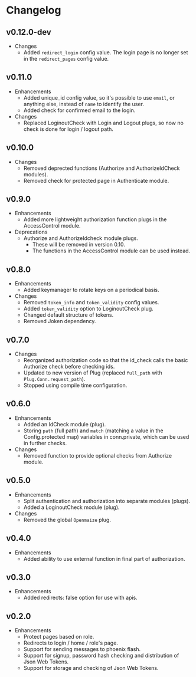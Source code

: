 # Changelog

## v0.12.0-dev

* Changes
    * Added `redirect_login` config value. The login page is no longer set in the `redirect_pages` config value.

## v0.11.0

* Enhancements
    * Added unique_id config value, so it's possible to use `email`, or anything else, instead of `name` to identify the user.
    * Added check for confirmed email to the login.
* Changes
    * Replaced LoginoutCheck with Login and Logout plugs, so now no check is done for login / logout path.

## v0.10.0

* Changes
    * Removed deprected functions (Authorize and AuthorizeIdCheck modules).
    * Removed check for protected page in Authenticate module.

## v0.9.0

* Enhancements
    * Added more lightweight authorization function plugs in the AccessControl module.
* Deprecations
    * Authorize and AuthorizeIdcheck module plugs.
        * These will be removed in version 0.10.
        * The functions in the AccessControl module can be used instead.

## v0.8.0

* Enhancements
    * Added keymanager to rotate keys on a periodical basis.
* Changes
    * Removed `token_info` and `token_validity` config values.
    * Added `token_validity` option to LoginoutCheck plug.
    * Changed default structure of tokens.
    * Removed Joken dependency.

## v0.7.0

* Changes
    * Reorganized authorization code so that the id_check calls the basic Authorize check before checking ids.
    * Updated to new version of Plug (replaced `full_path` with `Plug.Conn.request_path`).
    * Stopped using compile time configuration.

## v0.6.0

* Enhancements
    * Added an IdCheck module (plug).
    * Storing `path` (full path) and `match` (matching a value in the Config.protected map)
    variables in conn.private, which can be used in further checks.
* Changes
    * Removed function to provide optional checks from Authorize module.

## v0.5.0

* Enhancements
    * Split authentication and authorization into separate modules (plugs).
    * Added a LoginoutCheck module (plug).
* Changes
    * Removed the global `Openmaize` plug.

## v0.4.0

* Enhancements
    * Added ability to use external function in final part of authorization.

## v0.3.0

* Enhancements
    * Added redirects: false option for use with apis.

## v0.2.0

* Enhancements
    * Protect pages based on role.
    * Redirects to login / home / role's page.
    * Support for sending messages to phoenix flash.
    * Support for signup, password hash checking and distribution of Json Web Tokens.
    * Support for storage and checking of Json Web Tokens.
